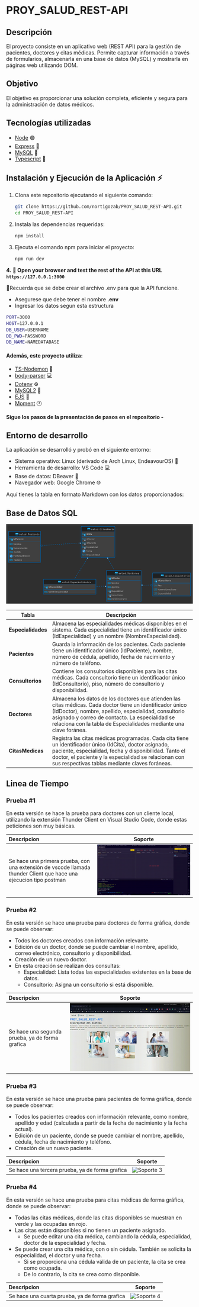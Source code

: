 <link rel="stylesheet" href="https://cdnjs.cloudflare.com/ajax/libs/font-awesome/5.15.3/css/all.min.css">

# PROY_SALUD_REST-API
## Descripción
El proyecto consiste en un aplicativo web (REST API) para la gestión de pacientes, doctores y citas médicas. Permite capturar información a través de formularios, almacenarla en una base de datos (MySQL) y mostrarla en páginas web utilizando DOM.

## Objetivo

El objetivo es proporcionar una solución completa, eficiente y segura para la administración de datos médicos.

## Tecnologías utilizadas

- [Node](https://nodejs.org/en) <i class="fab fa-node"></i> :green_circle:
- [Express](https://expressjs.com/) <i class="fab fa-node-js"></i> :arrows_counterclockwise:
- [MySQL](https://www.mysql.com) <i class="fas fa-database"></i> :floppy_disk:
- [Typescript](https://nodejs.dev/en/learn/nodejs-with-typescript/) <i class="fab fa-js"></i> :blue_book:

## Instalación y Ejecución de la Aplicación :zap:

1. Clona este repositorio ejecutando el siguiente comando:

   ```bash
   git clone https://github.com/nortigozab/PROY_SALUD_REST-API.git
   cd PROY_SALUD_REST-API
   ```

2. Instala las dependencias requeridas:

   ```bash
   npm install
   ```

3. Ejecuta el comando npm para iniciar el proyecto:

   ```bash
   npm run dev
   ```
**4.** **🎉 Open your browser and test the rest of the API at this URL `https://127.0.0.1:3000`**

:key:Recuerda que se debe crear el archivo .env para que la API funcione.
- Asegurese que debe tener el nombre **.env**
- Ingresar los datos segun esta estructura 
```bash
PORT=3000
HOST=127.0.0.1
DB_USER=USERNAME
DB_PWD=PASSWORD
DB_NAME=NAMEDATABASE
```
#### Además, este proyecto utiliza:



- [TS-Nodemon](https://stackoverflow.com/questions/37979489/how-to-watch-and-reload-ts-node-when-typescript-files-change) <i class="fas fa-sync"></i> :arrows_counterclockwise:
- [body-parser](https://www.npmjs.com/package/body-parser) <i class="fas fa-server"></i> :computer:
- [Dotenv](https://www.npmjs.com/package/dotenv) <i class="fas fa-cog"></i> :gear:
- [MySQL2](https://www.npmjs.com/package/mysql2) <i class="fas fa-database"></i> :floppy_disk:
- [EJS](https://www.npmjs.com/package/ejs) <i class="far fa-file-code"></i> :card_index:
- [Moment](https://www.npmjs.com/package/moment) <i class="far fa-clock"></i> :clock1:



**Sigue los pasos de la presentación de pasos en el repositorio -**

## Entorno de desarrollo

La aplicación se desarrolló y probó en el siguiente entorno:

- Sistema operativo: <i class="fab fa-linux"></i> Linux (derivado de Arch Linux, EndeavourOS) :penguin:
- Herramienta de desarrollo: <i class="fas fa-code"></i> VS Code :computer:
- Base de datos: <i class="fas fa-database"></i> DBeaver :floppy_disk:
- Navegador web: <i class="fab fa-chrome"></i> Google Chrome :globe_with_meridians:

Aquí tienes la tabla en formato Markdown con los datos proporcionados:

## Base de Datos SQL

 ![database](./img/database.png?raw=true "import")

|         Tabla      | Descripción                                                                                                                  |
|---------------|------------------------------------------------------------------------------------------------------------------------------|
| **Especialidades**  | Almacena las especialidades médicas disponibles en el sistema. Cada especialidad tiene un identificador único (IdEspecialidad) y un nombre (NombreEspecialidad). |
| **Pacientes**       | Guarda la información de los pacientes. Cada paciente tiene un identificador único (IdPaciente), nombre, número de cédula, apellido, fecha de nacimiento y número de teléfono. |
| **Consultorios**    | Contiene los consultorios disponibles para las citas médicas. Cada consultorio tiene un identificador único (IdConsultorio), piso, número de consultorio y disponibilidad. |
| **Doctores**        | Almacena los datos de los doctores que atienden las citas médicas. Cada doctor tiene un identificador único (IdDoctor), nombre, apellido, especialidad, consultorio asignado y correo de contacto. La especialidad se relaciona con la tabla de Especialidades mediante una clave foránea. |
| **CitasMedicas**    | Registra las citas médicas programadas. Cada cita tiene un identificador único (IdCita), doctor asignado, paciente, especialidad, fecha y disponibilidad. Tanto el doctor, el paciente y la especialidad se relacionan con sus respectivas tablas mediante claves foráneas. |


## Linea de Tiempo

### Prueba #1

En esta versión se hace la prueba para doctores con un cliente local, utilizando la extensión Thunder Client en Visual Studio Code, donde estas peticiones son muy básicas.

| Descripcion | Soporte   |
|:------------|:---------: |
| Se hace una primera prueba, con una extensión de vscode llamada thunder Client que hace una ejecucion tipo postman            | ![Soporte 1](./img/1.gif?raw=true "import")       |

### Prueba #2

En esta versión se hace una prueba para doctores de forma gráfica, donde se puede observar:

- Todos los doctores creados con información relevante.
- Edición de un doctor, donde se puede cambiar el nombre, apellido, correo electrónico, consultorio y disponibilidad.
- Creación de un nuevo doctor.
- En esta creación se realizan dos consultas:
  - Especialidad: Lista todas las especialidades existentes en la base de datos.
  - Consultorio: Asigna un consultorio si está disponible.

| Descripcion | Soporte   |
|:------------|:---------: |
| Se hace una segunda prueba, ya de forma grafica       | ![Soporte 2](./img/2.gif?raw=true "import")       |

### Prueba #3

En esta versión se hace una prueba para pacientes de forma gráfica, donde se puede observar:

- Todos los pacientes creados con información relevante, como nombre, apellido y edad (calculada a partir de la fecha de nacimiento y la fecha actual).
- Edición de un paciente, donde se puede cambiar el nombre, apellido, cédula, fecha de nacimiento y teléfono.
- Creación de un nuevo paciente.

| Descripcion | Soporte |
|:------------|:------:|
| Se hace una tercera prueba, ya de forma grafica | ![Soporte 3](./img/3.gif?raw=true "import") |

### Prueba #4

En esta versión se hace una prueba para citas médicas de forma gráfica, donde se puede observar:

- Todas las citas médicas, donde las citas disponibles se muestran en verde y las ocupadas en rojo.
- Las citas están disponibles si no tienen un paciente asignado.
  - Se puede editar una cita médica, cambiando la cédula, especialidad, doctor de la especialidad y fecha.
- Se puede crear una cita médica, con o sin cédula. También se solicita la especialidad, el doctor y una fecha.
  - Si se proporciona una cédula válida de un paciente, la cita se crea como ocupada.
  - De lo contrario, la cita se crea como disponible.

| Descripcion | Soporte |
|:------------|:-------:|
| Se hace una cuarta prueba, ya de forma grafica | ![Soporte 4](./img/4.gif?raw=true "import") |
